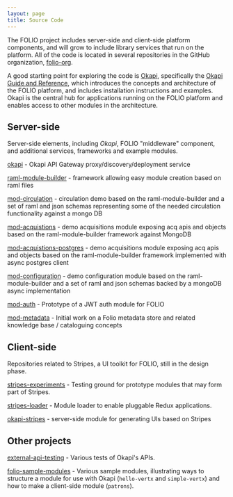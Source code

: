 ```yaml
---
layout: page
title: Source Code
---
```


The FOLIO project includes server-side and client-side platform components, and
will grow to include library services that run on the platform.  All of the
code is located in several repositories in the GitHub organization,
[folio-org](https://github.com/folio-org).

A good starting point for exploring the code is
[Okapi](https://github.com/folio-org/okapi), specifically the [Okapi Guide and
Reference](https://github.com/folio-org/okapi/blob/master/doc/guide.md), which
introduces the concepts and architecture of the FOLIO platform, and includes
installation instructions and examples.  Okapi is the central hub for
applications running on the FOLIO platform and enables access to other modules
in the architecture.

## Server-side

Server-side elements, including _Okapi_, FOLIO "middleware" component, and additional services, frameworks and example modules.

[okapi](https://github.com/folio-org/okapi) -
Okapi API Gateway proxy/discovery/deployment service

[raml-module-builder](https://github.com/folio-org/raml-module-builder) -
framework allowing easy module creation based on raml files

[mod-circulation](https://github.com/folio-org/mod-circulation) -
circulation demo based on the raml-module-builder and a set of raml and json schemas representing some of the needed circulation functionality against a mongo DB

[mod-acquistions](https://github.com/folio-org/mod-acquisitions) -
demo acquisitions module exposing acq apis and objects based on the raml-module-builder framework against MongoDB

[mod-acquistions-postgres](https://github.com/folio-org/mod-acquisitions-postgres) -
demo acquisitions module exposing acq apis and objects based on the raml-module-builder framework implemented with async postgres client

[mod-configuration](https://github.com/folio-org/mod-configuration) -
demo configuration module based on the raml-module-builder and a set of raml and json schemas backed by a mongoDB async implementation

[mod-auth](https://github.com/folio-org/mod-auth) -
Prototype of a JWT auth module for FOLIO

[mod-metadata](https://github.com/folio-org/mod-metadata) -
Initial work on a Folio metadata store and related knowledge base / cataloguing concepts

## Client-side

Repositories related to Stripes, a  UI toolkit for FOLIO, still in the 
design phase.

[stripes-experiments](https://github.com/folio-org/stripes-experiments) -
Testing ground for prototype modules that may form part of Stripes.

[stripes-loader](https://github.com/folio-org/stripes-loader) -
Module loader to enable pluggable Redux applications.

[okapi-stripes](https://github.com/folio-org/okapi-stripes) -
server-side module for generating UIs based on Stripes

## Other projects

[external-api-testing](https://github.com/folio-org/external-api-testing) -
Various tests of Okapi's APIs. 

[folio-sample-modules](https://github.com/folio-org/folio-sample-modules) -
Various sample modules, illustrating ways to structure a module for
use with Okapi (`hello-vertx` and `simple-vertx`) and how to make a
client-side module (`patrons`).


